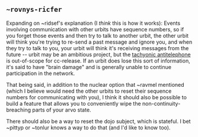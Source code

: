 ## `~rovnys-ricfer`
Expanding on ~ridsef's explanation (I *think* this is how it works):
Events involving communication with other urbits have sequence numbers, so if you forget those events and then try to talk to another urbit, the other urbit will think you're trying to re-send a past message and ignore you, and when they try to talk to you, your urbit will think it's receiving messages from the future -- urbit may be an ambitious project, but the [tachyonic antitelephone](https://en.wikipedia.org/wiki/Tachyonic_antitelephone) is out-of-scope for cc-release. If an urbit does lose this sort of information, it's said to have "brain damage" and is generally unable to continue participation in the network.

That being said, in addition to the nuclear option that ~ravmel mentioned (which I believe would need the other urbits to reset their sequence numbers for communicating with you), I think it should also be possible to build a feature that allows you to conveniently wipe the non-continuity-breaching parts of your arvo state.

There should also be a way to reset the dojo subject, which is stateful. I bet ~pittyp or ~tonlur knows a way to do that (and I'd like to know too).